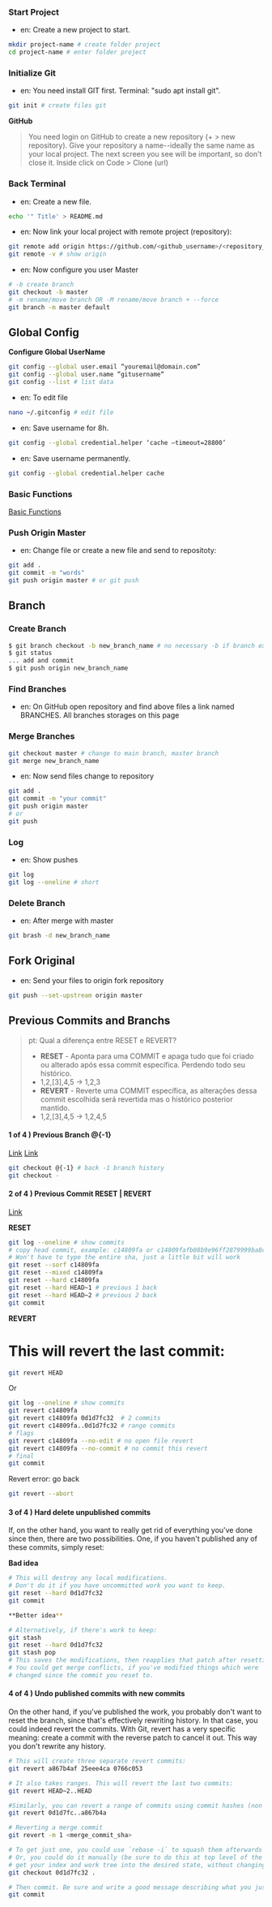 ### Start Project

* en: Create a new project to start.
```bash
mkdir project-name # create folder project
cd project-name # enter folder project
```

### Initialize Git

* en: You need install GIT first. Terminal: "sudo apt install git".

```bash
git init # create files git
```

**GitHub**

> You need login on GitHub to create a new repository (+ > new repository).
> Give your repository a name--ideally the same name as your local project.
> The next screen you see will be important, so don't close it.
> Inside click on Code > Clone (url)

### Back Terminal

* en: Create a new file.
```bash
echo '" Title' > README.md
```

* en: Now link your local project with remote project (repository):
```bash
git remote add origin https://github.com/<github_username>/<repository_name>.git
git remote -v # show origin 
```

* en: Now configure you user Master
```bash
# -b create branch
git checkout -b master
# -m rename/move branch OR -M rename/move branch + --force
git branch -m master default
```

## Global Config

**Configure Global UserName**

```bash
git config --global user.email “youremail@domain.com”
git config --global user.name “gitusername“
git config --list # list data
```
* en: To edit file
```bash
nano ~/.gitconfig # edit file
```

* en: Save username for 8h.
```bash
git config --global credential.helper ‘cache –timeout=28800’
```

* en: Save username permanently.
```bash
git config --global credential.helper cache
```
 
### Basic Functions

[Basic Functions](https://www.gnial.com.br/gnialhelp/git-and-github-basic-functions/)

### Push Origin Master

* en: Change file or create a new file and send to repositoty:

```bash
git add .
git commit -m "words"
git push origin master # or git push
```

## Branch

### Create Branch

```bash
$ git branch checkout -b new_branch_name # no necessary -b if branch exists
$ git status
... add and commit
$ git push origin new_branch_name
```

### Find Branches

* en: On GitHub open repository and find above files a link named BRANCHES.
All branches storages on this page

### Merge Branches

```bash
git checkout master # change to main branch, master branch
git merge new_branch_name
```

* en: Now send files change to repository

```bash
git add .
git commit -m "your commit"
git push origin master
# or
git push
```

### Log

* en: Show pushes
```bash
git log
git log --oneline # short
```

### Delete Branch

* en: After merge with master
```bash
git brash -d new_branch_name
```
## Fork Original

* en: Send your files to origin fork repository
```bash
git push --set-upstream origin master
```

## Previous Commits and Branchs

> pt: Qual a diferença entre RESET e REVERT?
> * **RESET** - Aponta para uma COMMIT e apaga tudo que foi criado ou alterado após essa commit específica. Perdendo todo seu histórico. 
> * 1,2,[3],4,5 -> 1,2,3
> * **REVERT** - Reverte uma COMMIT específica, as alterações dessa commit escolhida será revertida mas o histórico posterior mantido. 
> * 1,2,[3],4,5 -> 1,2,4,5

#### 1 of 4 ) Previous Branch @{-1}

[Link](https://marcgg.com/blog/2015/10/18/git-checkout-minus/)
[Link](https://stackoverflow.com/questions/7206801/is-there-any-way-to-git-checkout-previous-branch)

```bash
git checkout @{-1} # back -1 branch history
git checkout -
```
#### 2 of 4 ) Previous Commit RESET | REVERT

[Link](https://stackoverflow.com/questions/3639115/reverting-to-a-specific-commit-based-on-commit-id-with-git)

**RESET**

```bash
git log --oneline # show commits
# copy head commit, example: c14809fa or c14809fafb08b9e96ff2879999ba8c807d10fb07
# Won't have to type the entire sha, just a little bit will work
git reset --sorf c14809fa 
git reset --mixed c14809fa 
git reset --hard c14809fa
git reset --hard HEAD~1 # previous 1 back
git reset --hard HEAD~2 # previous 2 back
git commit
```

**REVERT**

# This will revert the last commit:
```bash
git revert HEAD
```
Or
```bash
git log --oneline # show commits
git revert c14809fa
git revert c14809fa 0d1d7fc32  # 2 commits
git revert c14809fa..0d1d7fc32 # range commits
# flags
git revert c14809fa --no-edit # no open file revert
git revert c14809fa --no-commit # no commit this revert
# final
git commit
```
Revert error: go back
```bash
git revert --abort
```

#### 3 of 4 ) Hard delete unpublished commits

If, on the other hand, you want to really get rid of everything you've done since then, there are two possibilities. One, if you haven't published any of these commits, simply reset:

**Bad idea**

```bash
# This will destroy any local modifications.
# Don't do it if you have uncommitted work you want to keep.
git reset --hard 0d1d7fc32
git commit

**Better idea**

# Alternatively, if there's work to keep:
git stash
git reset --hard 0d1d7fc32
git stash pop
# This saves the modifications, then reapplies that patch after resetting.
# You could get merge conflicts, if you've modified things which were
# changed since the commit you reset to.
```

#### 4 of 4 ) Undo published commits with new commits

On the other hand, if you've published the work, you probably don't want to reset the branch, since that's effectively rewriting history. In that case, you could indeed revert the commits. With Git, revert has a very specific meaning: create a commit with the reverse patch to cancel it out. This way you don't rewrite any history.

```bash
# This will create three separate revert commits:
git revert a867b4af 25eee4ca 0766c053

# It also takes ranges. This will revert the last two commits:
git revert HEAD~2..HEAD

#Similarly, you can revert a range of commits using commit hashes (non inclusive of first hash):
git revert 0d1d7fc..a867b4a

# Reverting a merge commit
git revert -m 1 <merge_commit_sha>

# To get just one, you could use `rebase -i` to squash them afterwards
# Or, you could do it manually (be sure to do this at top level of the repo)
# get your index and work tree into the desired state, without changing HEAD:
git checkout 0d1d7fc32 .

# Then commit. Be sure and write a good message describing what you just did
git commit
```



